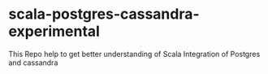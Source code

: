 # scala-postgres-cassandra-experimental
This Repo help to get better understanding of Scala Integration of Postgres and cassandra
